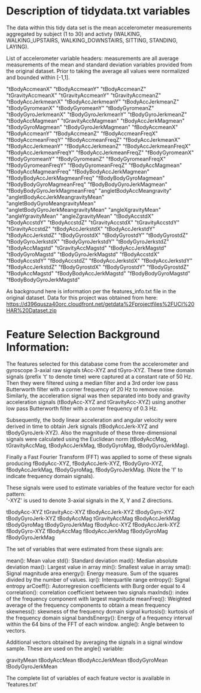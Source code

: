 Description of tidydata.txt variables
=====================================

The data within this tidy data set is the mean accelerometer measurements aggregated by subject (1 to 30) and activty (WALKING, WALKING_UPSTAIRS, WALKING_DOWNSTAIRS, SITTING, STANDING, LAYING).

List of accelerometer variable headers: measurements are all average measurements of the mean and standard deviation variables provided from the original dataset.  Prior to taking the average all values were normalized and bounded within [-1,1].

"tBodyAccmeanX" "tBodyAccmeanY" "tBodyAccmeanZ" "tGravityAccmeanX" "tGravityAccmeanY" "tGravityAccmeanZ" "tBodyAccJerkmeanX" "tBodyAccJerkmeanY" "tBodyAccJerkmeanZ" "tBodyGyromeanX" "tBodyGyromeanY" "tBodyGyromeanZ" "tBodyGyroJerkmeanX" "tBodyGyroJerkmeanY" "tBodyGyroJerkmeanZ" "tBodyAccMagmean" "tGravityAccMagmean" "tBodyAccJerkMagmean" "tBodyGyroMagmean" "tBodyGyroJerkMagmean" "fBodyAccmeanX" "fBodyAccmeanY" "fBodyAccmeanZ" "fBodyAccmeanFreqX" "fBodyAccmeanFreqY" "fBodyAccmeanFreqZ" "fBodyAccJerkmeanX" "fBodyAccJerkmeanY" "fBodyAccJerkmeanZ" "fBodyAccJerkmeanFreqX" "fBodyAccJerkmeanFreqY" "fBodyAccJerkmeanFreqZ" "fBodyGyromeanX" "fBodyGyromeanY" "fBodyGyromeanZ" "fBodyGyromeanFreqX" "fBodyGyromeanFreqY" "fBodyGyromeanFreqZ" "fBodyAccMagmean" "fBodyAccMagmeanFreq" "fBodyBodyAccJerkMagmean" "fBodyBodyAccJerkMagmeanFreq" "fBodyBodyGyroMagmean" "fBodyBodyGyroMagmeanFreq" "fBodyBodyGyroJerkMagmean" "fBodyBodyGyroJerkMagmeanFreq" "angletBodyAccMeangravity" "angletBodyAccJerkMeangravityMean" "angletBodyGyroMeangravityMean" "angletBodyGyroJerkMeangravityMean" "angleXgravityMean" "angleYgravityMean" "angleZgravityMean" "tBodyAccstdX" "tBodyAccstdY" "tBodyAccstdZ" "tGravityAccstdX" "tGravityAccstdY" "tGravityAccstdZ" "tBodyAccJerkstdX" "tBodyAccJerkstdY" "tBodyAccJerkstdZ" "tBodyGyrostdX" "tBodyGyrostdY" "tBodyGyrostdZ" "tBodyGyroJerkstdX" "tBodyGyroJerkstdY" "tBodyGyroJerkstdZ" "tBodyAccMagstd" "tGravityAccMagstd" "tBodyAccJerkMagstd" "tBodyGyroMagstd" "tBodyGyroJerkMagstd" "fBodyAccstdX" "fBodyAccstdY" "fBodyAccstdZ" "fBodyAccJerkstdX" "fBodyAccJerkstdY" "fBodyAccJerkstdZ" "fBodyGyrostdX" "fBodyGyrostdY" "fBodyGyrostdZ" "fBodyAccMagstd" "fBodyBodyAccJerkMagstd" "fBodyBodyGyroMagstd" "fBodyBodyGyroJerkMagstd"



As background here is information per the features_info.txt file in the original dataset.
Data for this project was obtained from here:  https://d396qusza40orc.cloudfront.net/getdata%2Fprojectfiles%2FUCI%20HAR%20Dataset.zip

Feature Selection Background Information:
=========================================

The features selected for this database come from the accelerometer and gyroscope 3-axial raw signals tAcc-XYZ and tGyro-XYZ. These time domain signals (prefix 't' to denote time) were captured at a constant rate of 50 Hz. Then they were filtered using a median filter and a 3rd order low pass Butterworth filter with a corner frequency of 20 Hz to remove noise. Similarly, the acceleration signal was then separated into body and gravity acceleration signals (tBodyAcc-XYZ and tGravityAcc-XYZ) using another low pass Butterworth filter with a corner frequency of 0.3 Hz. 

Subsequently, the body linear acceleration and angular velocity were derived in time to obtain Jerk signals (tBodyAccJerk-XYZ and tBodyGyroJerk-XYZ). Also the magnitude of these three-dimensional signals were calculated using the Euclidean norm (tBodyAccMag, tGravityAccMag, tBodyAccJerkMag, tBodyGyroMag, tBodyGyroJerkMag). 

Finally a Fast Fourier Transform (FFT) was applied to some of these signals producing fBodyAcc-XYZ, fBodyAccJerk-XYZ, fBodyGyro-XYZ, fBodyAccJerkMag, fBodyGyroMag, fBodyGyroJerkMag. (Note the 'f' to indicate frequency domain signals). 

These signals were used to estimate variables of the feature vector for each pattern:  
'-XYZ' is used to denote 3-axial signals in the X, Y and Z directions.

tBodyAcc-XYZ
tGravityAcc-XYZ
tBodyAccJerk-XYZ
tBodyGyro-XYZ
tBodyGyroJerk-XYZ
tBodyAccMag
tGravityAccMag
tBodyAccJerkMag
tBodyGyroMag
tBodyGyroJerkMag
fBodyAcc-XYZ
fBodyAccJerk-XYZ
fBodyGyro-XYZ
fBodyAccMag
fBodyAccJerkMag
fBodyGyroMag
fBodyGyroJerkMag

The set of variables that were estimated from these signals are: 

mean(): Mean value
std(): Standard deviation
mad(): Median absolute deviation 
max(): Largest value in array
min(): Smallest value in array
sma(): Signal magnitude area
energy(): Energy measure. Sum of the squares divided by the number of values. 
iqr(): Interquartile range 
entropy(): Signal entropy
arCoeff(): Autorregresion coefficients with Burg order equal to 4
correlation(): correlation coefficient between two signals
maxInds(): index of the frequency component with largest magnitude
meanFreq(): Weighted average of the frequency components to obtain a mean frequency
skewness(): skewness of the frequency domain signal 
kurtosis(): kurtosis of the frequency domain signal 
bandsEnergy(): Energy of a frequency interval within the 64 bins of the FFT of each window.
angle(): Angle between to vectors.

Additional vectors obtained by averaging the signals in a signal window sample. These are used on the angle() variable:

gravityMean
tBodyAccMean
tBodyAccJerkMean
tBodyGyroMean
tBodyGyroJerkMean

The complete list of variables of each feature vector is available in 'features.txt'



